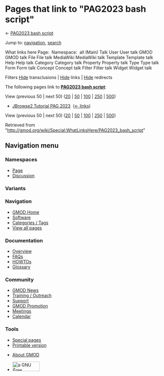 <div id="mw-page-base" class="noprint">

</div>

<div id="mw-head-base" class="noprint">

</div>

<div id="content" class="mw-body" role="main">

<span id="top"></span>

<div id="mw-js-message" style="display:none;">

</div>



# <span dir="auto">Pages that link to "PAG2023 bash script"</span>

<div id="bodyContent">

<div id="contentSub">

← [PAG2023 bash script](/wiki/PAG2023_bash_script "PAG2023 bash script")

</div>

<div id="jump-to-nav" class="mw-jump">

Jump to: [navigation](#mw-navigation), [search](#p-search)

</div>

<div id="mw-content-text">

What links here Page:  Namespace:  all (Main) Talk User User talk GMOD
GMOD talk File File talk MediaWiki MediaWiki talk Template Template talk
Help Help talk Category Category talk Property Property talk Type Type
talk Form Form talk Concept Concept talk Filter Filter talk Widget
Widget talk

Filters
[Hide](/mediawiki/index.php?title=Special:WhatLinksHere/PAG2023_bash_script&hidetrans=1 "Special:WhatLinksHere/PAG2023 bash script")
transclusions \|
[Hide](/mediawiki/index.php?title=Special:WhatLinksHere/PAG2023_bash_script&hidelinks=1 "Special:WhatLinksHere/PAG2023 bash script")
links \|
[Hide](/mediawiki/index.php?title=Special:WhatLinksHere/PAG2023_bash_script&hideredirs=1 "Special:WhatLinksHere/PAG2023 bash script")
redirects

The following pages link to **[PAG2023 bash
script](/wiki/PAG2023_bash_script "PAG2023 bash script")**:

View (previous 50 \| next 50)
([20](/mediawiki/index.php?title=Special:WhatLinksHere/PAG2023_bash_script&limit=20 "Special:WhatLinksHere/PAG2023 bash script")
\|
[50](/mediawiki/index.php?title=Special:WhatLinksHere/PAG2023_bash_script&limit=50 "Special:WhatLinksHere/PAG2023 bash script")
\|
[100](/mediawiki/index.php?title=Special:WhatLinksHere/PAG2023_bash_script&limit=100 "Special:WhatLinksHere/PAG2023 bash script")
\|
[250](/mediawiki/index.php?title=Special:WhatLinksHere/PAG2023_bash_script&limit=250 "Special:WhatLinksHere/PAG2023 bash script")
\|
[500](/mediawiki/index.php?title=Special:WhatLinksHere/PAG2023_bash_script&limit=500 "Special:WhatLinksHere/PAG2023 bash script"))

- [JBrowse2 Tutorial PAG
  2023](/wiki/JBrowse2_Tutorial_PAG_2023 "JBrowse2 Tutorial PAG 2023") ‎
  <span class="mw-whatlinkshere-tools">([←
  links](/mediawiki/index.php?title=Special:WhatLinksHere&target=JBrowse2+Tutorial+PAG+2023 "Special:WhatLinksHere"))</span>

View (previous 50 \| next 50)
([20](/mediawiki/index.php?title=Special:WhatLinksHere/PAG2023_bash_script&limit=20 "Special:WhatLinksHere/PAG2023 bash script")
\|
[50](/mediawiki/index.php?title=Special:WhatLinksHere/PAG2023_bash_script&limit=50 "Special:WhatLinksHere/PAG2023 bash script")
\|
[100](/mediawiki/index.php?title=Special:WhatLinksHere/PAG2023_bash_script&limit=100 "Special:WhatLinksHere/PAG2023 bash script")
\|
[250](/mediawiki/index.php?title=Special:WhatLinksHere/PAG2023_bash_script&limit=250 "Special:WhatLinksHere/PAG2023 bash script")
\|
[500](/mediawiki/index.php?title=Special:WhatLinksHere/PAG2023_bash_script&limit=500 "Special:WhatLinksHere/PAG2023 bash script"))

</div>

<div class="printfooter">

Retrieved from
"<http://gmod.org/wiki/Special:WhatLinksHere/PAG2023_bash_script>"

</div>

<div id="catlinks" class="catlinks catlinks-allhidden">

</div>

<div class="visualClear">

</div>

</div>

</div>

<div id="mw-navigation">

## Navigation menu

<div id="mw-head">



<div id="left-navigation">

<div id="p-namespaces" class="vectorTabs" role="navigation"
aria-labelledby="p-namespaces-label">

### Namespaces

- <span id="ca-nstab-main"><a href="/wiki/PAG2023_bash_script" accesskey="c"
  title="View the content page [c]">Page</a></span>
- <span id="ca-talk"><a
  href="/mediawiki/index.php?title=Talk:PAG2023_bash_script&amp;action=edit&amp;redlink=1"
  accesskey="t"
  title="Discussion about the content page [t]">Discussion</a></span>

</div>

<div id="p-variants" class="vectorMenu emptyPortlet" role="navigation"
aria-labelledby="p-variants-label">

### 

### Variants[](#)

<div class="menu">

</div>

</div>

</div>

<div id="right-navigation">





</div>



</div>

</div>

</div>

<div id="mw-panel">

<div id="p-logo" role="banner">

<a href="/wiki/Main_Page"
style="background-image: url(http://gmod.org/images/GMOD-cogs.png);"
title="Visit the main page"></a>

</div>

<div id="p-Navigation" class="portal" role="navigation"
aria-labelledby="p-Navigation-label">

### Navigation

<div class="body">

- <span id="n-GMOD-Home">[GMOD Home](/wiki/Main_Page)</span>
- <span id="n-Software">[Software](/wiki/GMOD_Components)</span>
- <span id="n-Categories-.2F-Tags">[Categories /
  Tags](/wiki/Categories)</span>
- <span id="n-View-all-pages">[View all
  pages](/wiki/Special:AllPages)</span>

</div>

</div>

<div id="p-Documentation" class="portal" role="navigation"
aria-labelledby="p-Documentation-label">

### Documentation

<div class="body">

- <span id="n-Overview">[Overview](/wiki/Overview)</span>
- <span id="n-FAQs">[FAQs](/wiki/Category:FAQ)</span>
- <span id="n-HOWTOs">[HOWTOs](/wiki/Category:HOWTO)</span>
- <span id="n-Glossary">[Glossary](/wiki/Glossary)</span>

</div>

</div>

<div id="p-Community" class="portal" role="navigation"
aria-labelledby="p-Community-label">

### Community

<div class="body">

- <span id="n-GMOD-News">[GMOD News](/wiki/GMOD_News)</span>
- <span id="n-Training-.2F-Outreach">[Training /
  Outreach](/wiki/Training_and_Outreach)</span>
- <span id="n-Support">[Support](/wiki/Support)</span>
- <span id="n-GMOD-Promotion">[GMOD
  Promotion](/wiki/GMOD_Promotion)</span>
- <span id="n-Meetings">[Meetings](/wiki/Meetings)</span>
- <span id="n-Calendar">[Calendar](/wiki/Calendar)</span>

</div>

</div>

<div id="p-tb" class="portal" role="navigation"
aria-labelledby="p-tb-label">

### Tools

<div class="body">

- <span id="t-specialpages"><a href="/wiki/Special:SpecialPages" accesskey="q"
  title="A list of all special pages [q]">Special pages</a></span>
- <span id="t-print"><a
  href="/mediawiki/index.php?title=Special:WhatLinksHere/PAG2023_bash_script&amp;printable=yes"
  rel="alternate" accesskey="p"
  title="Printable version of this page [p]">Printable version</a></span>

</div>

</div>

</div>

</div>

<div id="footer" role="contentinfo">

- <span id="footer-places-about">[About
  GMOD](/wiki/GMOD:About "GMOD:About")</span>

<!-- -->

- <span id="footer-copyrightico">[<img src="http://www.gnu.org/graphics/gfdl-logo-small.png" width="88"
  height="31" alt="a GNU Free Documentation License" />](http://www.gnu.org/licenses/fdl-1.3.html)</span>


<div style="clear:both">

</div>

</div>
